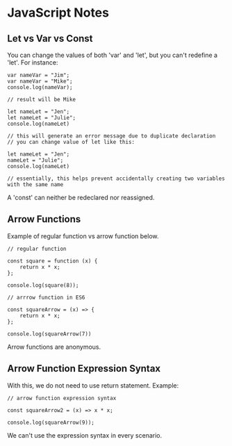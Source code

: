 # JavaScript Notes

## Let vs Var vs Const

You can change the values of both 'var' and 'let', but you can't redefine a 'let'. For instance:

```
var nameVar = "Jim";
var nameVar = "Mike";
console.log(nameVar);

// result will be Mike

let nameLet = "Jen";
let nameLet = "Julie";
console.log(nameLet)

// this will generate an error message due to duplicate declaration
// you can change value of let like this: 

let nameLet = "Jen";
nameLet = "Julie";
console.log(nameLet)

// essentially, this helps prevent accidentally creating two variables with the same name
```

A 'const' can neither be redeclared nor reassigned. 


## Arrow Functions

Example of regular function vs arrow function below. 

```
// regular function

const square = function (x) {
    return x * x;
};

console.log(square(8));

// arrrow function in ES6

const squareArrow = (x) => {
    return x * x;
};

console.log(squareArrow(7))
```

Arrow functions are anonymous. 

## Arrow Function Expression Syntax

With this, we do not need to use return statement. Example:

```
// arrow function expression syntax

const squareArrow2 = (x) => x * x;

console.log(squareArrow(9));
```

We can't use the expression syntax in every scenario. 
